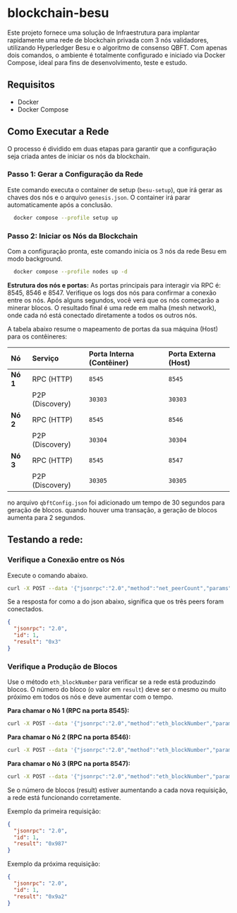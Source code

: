 # blockchain-besu


Este projeto fornece uma solução de Infraestrutura para implantar rapidamente uma rede de blockchain privada com 3 nós validadores, utilizando Hyperledger Besu e o algoritmo de consenso QBFT. Com apenas dois comandos, o ambiente é totalmente configurado e iniciado via Docker Compose, ideal para fins de desenvolvimento, teste e estudo.


## Requisitos

* Docker
* Docker Compose


## Como Executar a Rede

O processo é dividido em duas etapas para garantir que a configuração seja criada antes de iniciar os nós da blockchain.


### Passo 1: Gerar a Configuração da Rede

Este comando executa o container de setup (`besu-setup`), que irá gerar as chaves dos nós e o arquivo `genesis.json`. O container irá parar automaticamente após a conclusão.

```bash
  docker compose --profile setup up
```

### Passo 2: Iniciar os Nós da Blockchain

Com a configuração pronta, este comando inicia os 3 nós da rede Besu em modo background.

```bash
  docker compose --profile nodes up -d
```


**Estrutura dos nós e portas:**
As portas principais para interagir via RPC é: 8545, 8546 e 8547. Verifique os logs dos nós para confirmar a conexão entre os nós. Após alguns segundos, você verá que os nós começarão a minerar blocos.
O resultado final é uma rede em malha (mesh network), onde cada nó está conectado diretamente a todos os outros nós. 


A tabela abaixo resume o mapeamento de portas da sua máquina (Host) para os contêineres:

| Nó | Serviço | Porta Interna (Contêiner) | Porta Externa (Host) |
| :--- | :--- | :--- | :--- |
| **Nó 1** | RPC (HTTP) | `8545` | `8545` |
| | P2P (Discovery) | `30303` | `30303` |
| **Nó 2** | RPC (HTTP) | `8545` | `8546` |
| | P2P (Discovery) | `30304` | `30304` |
| **Nó 3** | RPC (HTTP) | `8545` | `8547` |
| | P2P (Discovery) | `30305` | `30305` |


no arquivo `qbftConfig.json` foi adicionado um tempo de 30 segundos para geração de blocos.
quando houver uma transação, a geração de blocos aumenta para 2 segundos.

## Testando a rede:

### Verifique a Conexão entre os Nós

Execute o comando abaixo.


```bash
curl -X POST --data '{"jsonrpc":"2.0","method":"net_peerCount","params":[],"id":1}' http://127.0.0.1:8545
```

Se a resposta for como a do json abaixo, significa que os três peers foram conectados.

```json
{
  "jsonrpc": "2.0",
  "id": 1,
  "result": "0x3"
}
```

### Verifique a Produção de Blocos

Use o método `eth_blockNumber` para verificar se a rede está produzindo blocos. O número do bloco (o valor em `result`) deve ser o mesmo ou muito próximo em todos os nós e deve aumentar com o tempo.

**Para chamar o Nó 1 (RPC na porta 8545):**
```bash
curl -X POST --data '{"jsonrpc":"2.0","method":"eth_blockNumber","params":[],"id":1}' http://127.0.0.1:8545
```

**Para chamar o Nó 2 (RPC na porta 8546):**
```bash
curl -X POST --data '{"jsonrpc":"2.0","method":"eth_blockNumber","params":[],"id":1}' http://127.0.0.1:8546
```

**Para chamar o Nó 3 (RPC na porta 8547):**
```bash
curl -X POST --data '{"jsonrpc":"2.0","method":"eth_blockNumber","params":[],"id":1}' http://127.0.0.1:8547
```

Se o número de blocos (result) estiver aumentando a cada nova requisição, a rede está funcionando corretamente.

Exemplo da primeira requisição:

```json
{
  "jsonrpc": "2.0",
  "id": 1,
  "result": "0x987"
}
```

Exemplo da próxima requisição:

```json
{
  "jsonrpc": "2.0",
  "id": 1,
  "result": "0x9a2"
}
```
